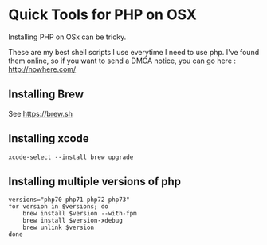 # Quick Tools for PHP on OSX

Installing PHP on OSx can be tricky.

These are my best shell scripts I use everytime I need to use php. I've found them online, so if you want to send a DMCA notice, you can go here : http://nowhere.com/

## Installing Brew

See https://brew.sh

## Installing xcode 

``
xcode-select --install
brew upgrade
``

## Installing multiple versions of php 

```
versions="php70 php71 php72 php73"
for version in $versions; do
    brew install $version --with-fpm
    brew install $version-xdebug
    brew unlink $version
done

```


